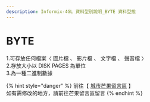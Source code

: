 ```yaml
---
description: Informix-4GL 資料型別說明_BYTE 資料型態
---
```


# BYTE

1.可存放任何檔案〈 圖片檔 、 影片檔 、 文字檔 、 聲音檔 〉\
2.存放大小以 DISK PAGES 為單位\
3.為一種二進制數據

{% hint style="danger" %}
前往【 [城市芒果留言區](https://give0714.pixnet.net/blog/post/46258810-informix-4gl-%E5%A4%A7%E5%9E%8B%E8%B3%87%E6%96%99%E5%9E%8B%E5%88%A5%E3%80%8A-byte-data-%E3%80%8B) 】\
如有需修改的地方，請前往芒果留言區留言
{% endhint %}
